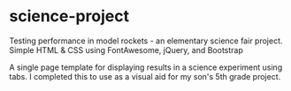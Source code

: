 # science-project
Testing performance in model rockets - an elementary science fair project. Simple HTML &amp; CSS using FontAwesome, jQuery, and Bootstrap

A single page template for displaying results in a science experiment using tabs. 
I completed this to use as a visual aid for my son's 5th grade project.
